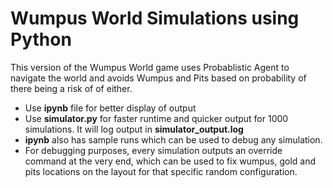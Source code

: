 # Wumpus World Simulations using Python

This version of the Wumpus World game uses Probablistic Agent to navigate the world and avoids Wumpus and Pits based on probability of there being a risk of of either.

- Use __ipynb__ file for better display of output
- Use __simulator.py__ for faster runtime and quicker output for 1000 simulations. It will log output in __simulator_output.log__
- __ipynb__ also has sample runs which can be used to debug any simulation.
- For debugging purposes, every simulation outputs an override command at the very end, which can be used to fix wumpus, gold and pits locations on the layout for that specific random configuration.

